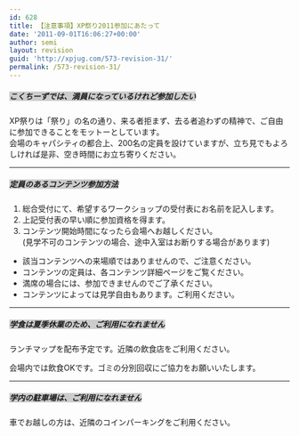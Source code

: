```yaml
---
id: 628
title: 【注意事項】XP祭り2011参加にあたって
date: '2011-09-01T16:06:27+00:00'
author: semi
layout: revision
guid: 'http://xpjug.com/573-revision-31/'
permalink: /573-revision-31/
---
```


##### <font style="background-color:#cccccc">こくちーずでは、満員になっているけれど参加したい</font>

XP祭りは「祭り」の名の通り、来る者拒まず、去る者追わずの精神で、ご自由に参加できることをモットーとしています。  
会場のキャパシティの都合上、200名の定員を設けていますが、立ち見でもよろしければ是非、空き時間にお立ち寄りください。

---

##### <font style="background-color:#cccccc">定員のあるコンテンツ参加方法</font>

1. 総合受付にて、希望するワークショップの受付表にお名前を記入します。
2. 上記受付表の早い順に参加資格を得ます。
3. コンテンツ開始時間になったら会場へお越しください。  
    (見学不可のコンテンツの場合、途中入室はお断りする場合があります)

- 該当コンテンツへの来場順ではありませんので、ご注意ください。
- コンテンツの定員は、各コンテンツ詳細ページをご覧ください。
- 満席の場合には、参加できませんのでご了承ください。
- コンテンツによっては見学自由もあります。ご利用ください。

---

##### <font style="background-color:#cccccc">学食は夏季休業のため、ご利用になれません</font>

ランチマップを配布予定です。近隣の飲食店をご利用ください。

会場内では飲食OKです。ゴミの分別回収にご協力をお願いいたします。

---

##### <font style="background-color:#cccccc">学内の駐車場は、ご利用になれません</font>

車でお越しの方は、近隣のコインパーキングをご利用ください。